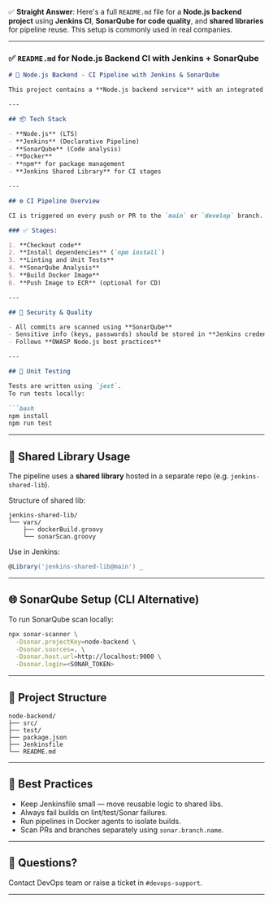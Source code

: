 ✅ **Straight Answer**: Here's a full `README.md` file for a **Node.js backend project** using **Jenkins CI**, **SonarQube for code quality**, and **shared libraries** for pipeline reuse. This setup is commonly used in real companies.

---

### ✅ `README.md` for Node.js Backend CI with Jenkins + SonarQube

````markdown
# 🚀 Node.js Backend - CI Pipeline with Jenkins & SonarQube

This project contains a **Node.js backend service** with an integrated **CI pipeline** using **Jenkins**, **shared libraries**, and **SonarQube** for code quality checks.

---

## 📦 Tech Stack

- **Node.js** (LTS)
- **Jenkins** (Declarative Pipeline)
- **SonarQube** (Code analysis)
- **Docker**
- **npm** for package management
- **Jenkins Shared Library** for CI stages

---

## ⚙️ CI Pipeline Overview

CI is triggered on every push or PR to the `main` or `develop` branch.

### ✅ Stages:

1. **Checkout code**  
2. **Install dependencies** (`npm install`)
3. **Linting and Unit Tests**  
4. **SonarQube Analysis**  
5. **Build Docker Image**  
6. **Push Image to ECR** (optional for CD)

---

## 🔐 Security & Quality

- All commits are scanned using **SonarQube**
- Sensitive info (keys, passwords) should be stored in **Jenkins credentials** or **AWS Secrets Manager**
- Follows **OWASP Node.js best practices**

---

## 🧪 Unit Testing

Tests are written using `jest`.  
To run tests locally:

```bash
npm install
npm run test
````
---

## 🧱 Shared Library Usage

The pipeline uses a **shared library** hosted in a separate repo (e.g. `jenkins-shared-lib`).

Structure of shared lib:

```
jenkins-shared-lib/
└── vars/
    ├── dockerBuild.groovy
    └── sonarScan.groovy
```

Use in Jenkins:

```groovy
@Library('jenkins-shared-lib@main') _
```

---

## 🌐 SonarQube Setup (CLI Alternative)

To run SonarQube scan locally:

```bash
npx sonar-scanner \
  -Dsonar.projectKey=node-backend \
  -Dsonar.sources=. \
  -Dsonar.host.url=http://localhost:9000 \
  -Dsonar.login=<SONAR_TOKEN>
```

---

## 📁 Project Structure

```
node-backend/
├── src/
├── test/
├── package.json
├── Jenkinsfile
└── README.md
```

---

## 📌 Best Practices

* Keep Jenkinsfile small — move reusable logic to shared libs.
* Always fail builds on lint/test/Sonar failures.
* Run pipelines in Docker agents to isolate builds.
* Scan PRs and branches separately using `sonar.branch.name`.

---

## 🧠 Questions?

Contact DevOps team or raise a ticket in `#devops-support`.

---

```
